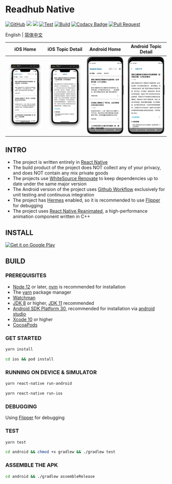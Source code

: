 # Readhub Native

[![GitHub](https://img.shields.io/github/license/shensven/Readhubn)](./LICENSE)
[![](https://img.shields.io/github/package-json/dependency-version/shensven/Readhubn/react)](./package.json)
[![](https://img.shields.io/github/package-json/dependency-version/shensven/Readhubn/react-native)](./package.json)
[![Test](https://github.com/shensven/Readhubn/actions/workflows/next.yml/badge.svg?branch=next)](https://github.com/shensven/Readhubn/actions/workflows/next.yml)
[![Build](https://github.com/shensven/Readhubn/actions/workflows/main.yml/badge.svg?branch=main)](https://github.com/shensven/Readhubn/actions/workflows/main.yml)
[![Codacy Badge](https://api.codacy.com/project/badge/Grade/dbb74998402143fabf05c354f0984b32)](https://app.codacy.com/gh/shensven/Readhubn?utm_source=github.com&utm_medium=referral&utm_content=shensven/Readhubn&utm_campaign=Badge_Grade_Settings)
[![Pull Request](https://img.shields.io/badge/pull%20request-welcome-brightgreen)](https://github.com/shensven/Readhubn/pulls)

English | [简体中文](./README-zh-cn.md)

|                         iOS Home                         |                     iOS Topic Detail                     |                       Android Home                       |                   Android Topic Detail                   |
| :------------------------------------------------------: | :------------------------------------------------------: | :------------------------------------------------------: | :------------------------------------------------------: |
| ![Screenshot 1](src/assets/Screenshots/screenshot-1.png) | ![Screenshot 2](src/assets/Screenshots/screenshot-2.png) | ![Screenshot 4](src/assets/Screenshots/screenshot-4.png) | ![Screenshot 5](src/assets/Screenshots/screenshot-5.png) |

## INTRO

- The project is written entirely in [React Native](https://reactnative.dev)
- The build product of the project does NOT collect any of your privacy, and does NOT contain any mix private goods
- The projects use [WhiteSource Renovate](https://www.whitesourcesoftware.com/free-developer-tools/renovate) to keep dependencies up to date under the same major version
- The Android version of the project uses [Github Workflow](https://github.com/shensven/Readhubn/actions) exclusively for unit testing and continuous integration
- The project has [Hermes](https://hermesengine.dev) enabled, so it is recommended to use [Flipper](https://fbflipper.com) for debugging
- The project uses [React Native Reanimated](https://docs.swmansion.com/react-native-reanimated), a high-performance animation component written in C++

## INSTALL

<a href='https://play.google.com/store/apps/details?id=com.shensven.readhubn'><img width="153" alt='Get it on Google Play' src='https://play.google.com/intl/en_us/badges/static/images/badges/en_badge_web_generic.png'/></a>

## BUILD

### PREREQUISITES

- [Node 12](https://nodejs.org) or later, [nvm](https://github.com/nvm-sh/nvm) is recommended for installation
- The [yarn](https://yarnpkg.com/getting-started/install) package manager
- [Watchman](https://formulae.brew.sh/formula/watchman)
- [JDK 8](https://formulae.brew.sh/formula/openjdk@8) or higher, [JDK 11](https://formulae.brew.sh/formula/openjdk@11) recommended
- [Android SDK Platform 30](https://developer.android.com/studio/releases/platforms), recommended for installation via [android studio](https://developer.android.com/studio)
- [Xcode 10](https://developer.apple.com/xcode/resources) or higher
- [CocoaPods](https://guides.cocoapods.org/using/getting-started.html)

### GET STARTED

```sh
yarn install
```

```sh
cd ios && pod install
```

### RUNNING ON DEVICE & SIMULATOR

```sh
yarn react-native run-android
```

```sh
yarn react-native run-ios
```

### DEBUGGING

Using [Flipper](https://fbflipper.com/) for debugging

### TEST

```sh
yarn test
```

```sh
cd android && chmod +x gradlew && ./gradlew test
```

### ASSEMBLE THE APK

```sh
cd android && ./gradlew assembleRelease
```
